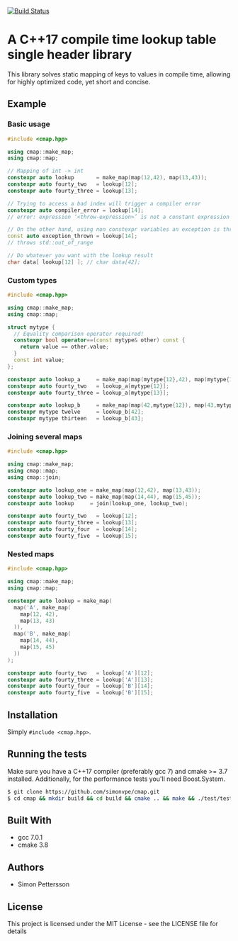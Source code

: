 [![Build Status](http://ec2-54-245-163-75.us-west-2.compute.amazonaws.com/api/badges/simonvpe/cmap/status.svg)](http://ec2-54-245-163-75.us-west-2.compute.amazonaws.com/simonvpe/cmap)
# A C++17 compile time lookup table single header library
This library solves static mapping of keys to values in compile time, allowing for highly optimized code, yet short and concise.

## Example ##
### Basic usage ###

```c++
#include <cmap.hpp>

using cmap::make_map;
using cmap::map;

// Mapping of int -> int
constexpr auto lookup       = make_map(map(12,42), map(13,43));
constexpr auto fourty_two   = lookup[12];
constexpr auto fourty_three = lookup[13];

// Trying to access a bad index will trigger a compiler error
constexpr auto compiler_error = lookup[14];
// error: expression ‘<throw-expression>’ is not a constant expression

// On the other hand, using non constexpr variables an exception is thrown instead
const auto exception_thrown = lookup[14];
// throws std::out_of_range

// Do whatever you want with the lookup result
char data[ lookup[12] ]; // char data[42];
```
### Custom types ###
```c++
#include <cmap.hpp>

using cmap::make_map;
using cmap::map;

struct mytype {
  // Equality comparison operator required!
  constexpr bool operator==(const mytype& other) const {
    return value == other.value;
  }
  const int value;
};

constexpr auto lookup_a     = make_map(map(mytype{12},42), map(mytype{13},43));
constexpr auto fourty_two   = lookup_a[mytype{12}];
constexpr auto fourty_three = lookup_a[mytype{13}];

constexpr auto lookup_b     = make_map(map(42,mytype{12}), map(43,mytype{13}));
constexpr mytype twelve     = lookup_b[42];
constexpr mytype thirteen   = lookup_b[43];
```

### Joining several maps ###
```c++
#include <cmap.hpp>

using cmap::make_map;
using cmap::map;
using cmap::join;

constexpr auto lookup_one = make_map(map(12,42), map(13,43));
constexpr auto lookup_two = make_map(map(14,44), map(15,45));
constexpr auto lookup     = join(lookup_one, lookup_two);

constexpr auto fourty_two   = lookup[12];
constexpr auto fourty_three = lookup[13];
constexpr auto fourty_four  = lookup[14];
constexpr auto fourty_five  = lookup[15];
```

### Nested maps ###
```c++
#include <cmap.hpp>

using cmap::make_map;
using cmap::map;

constexpr auto lookup = make_map(
  map('A', make_map(
    map(12, 42),
    map(13, 43)
  )),
  map('B', make_map(
    map(14, 44),
    map(15, 45)
  ))
);

constexpr auto fourty_two   = lookup['A'][12];
constexpr auto fourty_three = lookup['A'][13];
constexpr auto fourty_four  = lookup['B'][14];
constexpr auto fourty_five  = lookup['B'][15];
```

## Installation ##
Simply `#include <cmap.hpp>`.

## Running the tests ##
Make sure you have a C++17 compiler (preferably gcc 7) and cmake >= 3.7 installed. Additionally, for the performance tests you'll need Boost.System.
```bash
$ git clone https://github.com/simonvpe/cmap.git
$ cd cmap && mkdir build && cd build && cmake .. && make && ./test/tests
```

## Built With ##
* gcc 7.0.1
* cmake 3.8

## Authors ##
* Simon Pettersson

## License ##
This project is licensed under the MIT License - see the LICENSE file for details
